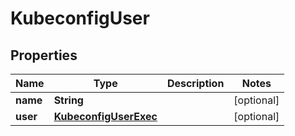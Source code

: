 

# KubeconfigUser


## Properties

Name | Type | Description | Notes
------------ | ------------- | ------------- | -------------
**name** | **String** |  |  [optional]
**user** | [**KubeconfigUserExec**](KubeconfigUserExec.md) |  |  [optional]




